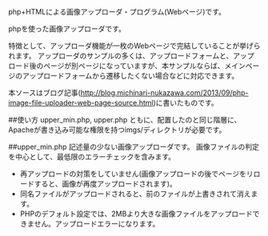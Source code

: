 php+HTMLによる画像アップローダ・プログラム(Webページ)です。

phpを使った画像アップローダです。

特徴として、アップローダ機能が一枚のWebページで完結していることが挙げられます。
アップローダのサンプルの多くは、アップロードフォームと、アップロード後のページが別ページになっていますが、本サンプルならば、メインページのアップロードフォームから遷移したくない場合などに対応できます。

本ソースはブログ記事(http://blog.michinari-nukazawa.com/2013/09/php-image-file-uploader-web-page-source.html)に書いたものです。


##使い方
upper_min.php, upper.php ともに、配置したのと同じ階層に、Apacheが書き込み可能な権限を持つimgs/ディレクトリが必要です。


##upper_min.php
記述量の少ない画像アップローダです。
画像ファイルの判定を中心として、最低限のエラーチェックを含みます。

 * 再アップロードの対策をしていません(画像アップロードの後でページをリロードすると、画像が再度アップロードされます)。
 * 同名ファイルがアップロードされると、前のファイルが上書きされて消えます。
 * PHPのデフォルト設定では、2MBより大きな画像ファイルをアップロードできません。アップロードエラーになります。

